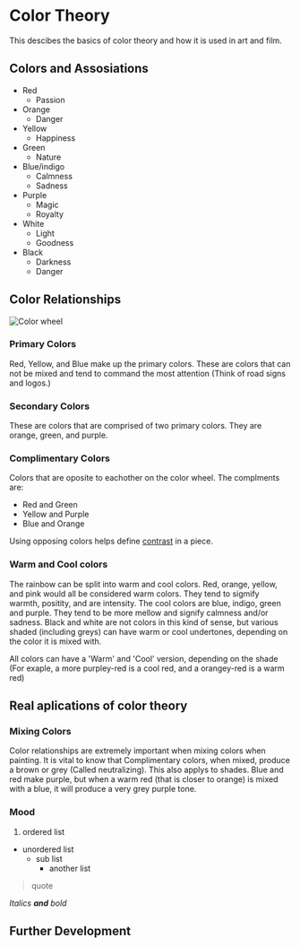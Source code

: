 # Color Theory
This descibes the basics of color theory and how it is used in art and film.
## Colors and Assosiations
* Red
  * Passion
* Orange
  * Danger
* Yellow
  * Happiness 
* Green
  * Nature
* Blue/indigo
  * Calmness
  * Sadness  
* Purple
  * Magic
  * Royalty
* White 
  * Light
  * Goodness
* Black
  * Darkness
  * Danger 

## Color Relationships
![Color wheel](link)
### Primary Colors
Red, Yellow, and Blue make up the primary colors. These are colors that can not be mixed and tend to command the most attention (Think of road signs and logos.)
### Secondary Colors
These are colors that are comprised of two primary colors. They are orange, green, and purple. 
### Complimentary Colors
Colors that are oposite to eachother on the color wheel. The complments are:
* Red and Green
* Yellow and Purple
* Blue and Orange 

Using opposing colors helps define [contrast](https://thevirtualinstructor.com/contrast-in-art.html) in a piece. 
### Warm and Cool colors
The rainbow can be split into warm and cool colors. Red, orange, yellow, and pink would all be considered warm colors. They tend to sigmify warmth, positity, and are intensity. The cool colors are blue, indigo, green and purple. They tend to be more mellow and signify calmness and/or sadness. Black and white are not colors in this kind of sense, but various shaded (including greys) can have warm or cool undertones, depending on the color it is mixed with. 

All colors can have a 'Warm' and 'Cool' version, depending on the shade (For exaple, a more purpley-red is a cool red, and a orangey-red is a warm red)

## Real aplications of color theory
### Mixing Colors
Color relationships are extremely important when mixing colors when painting. It is vital to know that Complimentary colors, when mixed, produce a brown or grey (Called neutralizing). This also applys to shades. Blue and red make purple, but when a warm red (that is closer to orange) is mixed with a blue, it will produce a very grey purple tone. 
### Mood 




1. ordered list
* unordered list
  * sub list
    * another list 

> quote 

_Italics **and** bold_
## Further Development 